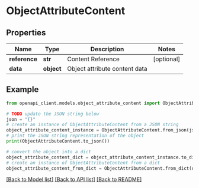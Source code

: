 # ObjectAttributeContent


## Properties

Name | Type | Description | Notes
------------ | ------------- | ------------- | -------------
**reference** | **str** | Content Reference | [optional] 
**data** | **object** | Object attribute content data | 

## Example

```python
from openapi_client.models.object_attribute_content import ObjectAttributeContent

# TODO update the JSON string below
json = "{}"
# create an instance of ObjectAttributeContent from a JSON string
object_attribute_content_instance = ObjectAttributeContent.from_json(json)
# print the JSON string representation of the object
print(ObjectAttributeContent.to_json())

# convert the object into a dict
object_attribute_content_dict = object_attribute_content_instance.to_dict()
# create an instance of ObjectAttributeContent from a dict
object_attribute_content_from_dict = ObjectAttributeContent.from_dict(object_attribute_content_dict)
```
[[Back to Model list]](../README.md#documentation-for-models) [[Back to API list]](../README.md#documentation-for-api-endpoints) [[Back to README]](../README.md)


